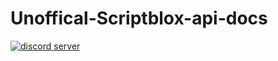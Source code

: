 # Unoffical-Scriptblox-api-docs
[![discord server](https://cdn.discordapp.com/icons/954089188825894943/372ca12b35bd2fddeed6c70a44a48a6f.webp?size=96)](https://discord.gg/KKcG8VQ48k)
